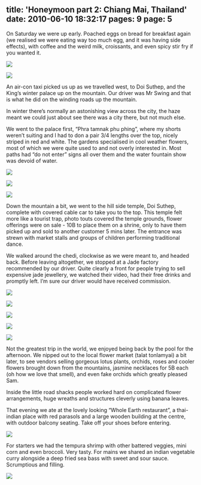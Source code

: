 title: 'Honeymoon part 2: Chiang Mai, Thailand'
date: 2010-06-10 18:32:17
pages: 9
page: 5
---

On Saturday we were up early. Poached eggs on bread for breakfast again (we realised we were eating way too much egg, and it was having side effects), with coffee and the weird milk, croissants, and even spicy stir fry if you wanted it.

[![](http://host.trivialbeing.org/up/small/honeymoon-233.jpg)](http://host.trivialbeing.org/up/honeymoon-233.jpg)

[![](http://host.trivialbeing.org/up/small/honeymoon-234.jpg)](http://host.trivialbeing.org/up/honeymoon-234.jpg)

An air-con taxi picked us up as we travelled west, to Doi Suthep, and the King’s winter palace up on the mountain. Our driver was Mr Swing and that is what he did on the winding roads up the mountain.

In winter there’s normally an astonishing view across the city, the haze meant we could just about see there was a city there, but not much else.

We went to the palace first, “Phra tamnak phu phing”, where my shorts weren’t suiting and I had to don a pair 3/4 lengths over the top, nicely striped in red and white. The gardens specialised in cool weather flowers, most of which we were quite used to and not overly interested in. Most paths had “do not enter” signs all over them and the water fountain show was devoid of water.

[![](http://host.trivialbeing.org/up/small/honeymoon-171.jpg)](http://host.trivialbeing.org/up/honeymoon-171.jpg)

[![](http://host.trivialbeing.org/up/small/honeymoon-169.jpg)](http://host.trivialbeing.org/up/honeymoon-169.jpg)

[![](http://host.trivialbeing.org/up/small/honeymoon-172.jpg)](http://host.trivialbeing.org/up/honeymoon-172.jpg)

Down the mountain a bit, we went to the hill side temple, Doi Suthep, complete with covered cable car to take you to the top. This temple felt more like a tourist trap, photo touts covered the temple grounds, flower offerings were on sale - 10B to place them on a shrine, only to have them picked up and sold to another customer 5 mins later. The entrance was strewn with market stalls and groups of children performing traditional dance.

We walked around the chedi, clockwise as we were meant to, and headed back. Before leaving altogether, we stopped at a Jade factory recommended by our driver. Quite clearly a front for people trying to sell expensive jade jewellery, we watched their video, had their free drinks and promptly left. I’m sure our driver would have received commission.

[![](http://host.trivialbeing.org/up/small/honeymoon-174.jpg)](http://host.trivialbeing.org/up/honeymoon-174.jpg)

[![](http://host.trivialbeing.org/up/small/honeymoon-179.jpg)](http://host.trivialbeing.org/up/honeymoon-179.jpg)

[![](http://host.trivialbeing.org/up/small/honeymoon-183.jpg)](http://host.trivialbeing.org/up/honeymoon-183.jpg)

[![](http://host.trivialbeing.org/up/small/honeymoon-186.jpg)](http://host.trivialbeing.org/up/honeymoon-186.jpg)

[![](http://host.trivialbeing.org/up/small/honeymoon-188.jpg)](http://host.trivialbeing.org/up/honeymoon-188.jpg)

Not the greatest trip in the world, we enjoyed being back by the pool for the afternoon. We nipped out to the local flower market (talat tonlamyai) a bit later, to see vendors selling gorgeous lotus plants, orchids, roses and cooler flowers brought down from the mountains, jasmine necklaces for 5B each (oh how we love that smell), and even fake orchids which greatly pleased Sam.

Inside the little road shacks people worked hard on complicated flower arrangements, huge wreaths and structures cleverly using banana leaves.

That evening we ate at the lovely looking “Whole Earth restaurant”, a thai-indian place with red parasols and a large wooden building at the centre, with outdoor balcony seating. Take off your shoes before entering.

[![](http://host.trivialbeing.org/up/small/honeymoon-191.jpg)](http://host.trivialbeing.org/up/honeymoon-191.jpg)

For starters we had the tempura shrimp with other battered veggies, mini corn and even broccoli. Very tasty. For mains we shared an indian vegetable curry alongside a deep fried sea bass with sweet and sour sauce. Scrumptious and filling.

[![](http://host.trivialbeing.org/up/small/honeymoon-192.jpg)](http://host.trivialbeing.org/up/honeymoon-192.jpg)
